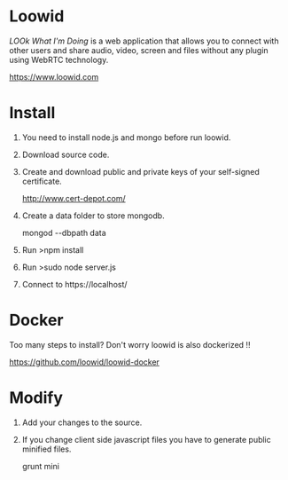 Loowid
======

*LOOk What I'm Doing* is a web application that allows you to connect with other users and share audio, video, screen and files without any plugin using WebRTC technology.

https://www.loowid.com
  
Install
=======

  1. You need to install node.js and mongo before run loowid.
  2. Download source code.
  3. Create and download public and private keys of your self-signed certificate.
  
      http://www.cert-depot.com/ 
  4. Create a data folder to store mongodb.
  
      mongod --dbpath data
  5. Run >npm install
  6. Run >sudo node server.js
  7. Connect to https://localhost/

Docker
=======

  Too many steps to install? Don't worry loowid is also dockerized !!
  
  https://github.com/loowid/loowid-docker
  
Modify
=======

  1. Add your changes to the source.
  2. If you change client side javascript files you have to generate public minified files.
  
      grunt mini
  

